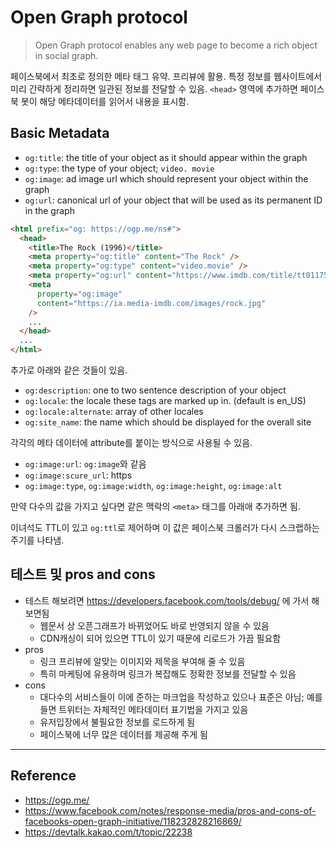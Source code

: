 # Open Graph protocol

> Open Graph protocol enables any web page to become a rich object in social graph.

페이스북에서 최초로 정의한 메타 태그 유약. 프리뷰에 활용.
특정 정보를 웹사이트에서 미리 간략하게 정리하면 일관된 정보를 전달할 수 있음.
`<head>` 영역에 추가하면 페이스북 봇이 해당 메타데이터를 읽어서 내용을 표시함.

## Basic Metadata

- `og:title`: the title of your object as it should appear within the graph
- `og:type`: the type of your object; `video. movie`
- `og:image`: ad image url which should represent your object within the graph
- `og:url`: canonical url of your object that will be used as its permanent ID in the graph

```html
<html prefix="og: https://ogp.me/ns#">
  <head>
    <title>The Rock (1996)</title>
    <meta property="og:title" content="The Rock" />
    <meta property="og:type" content="video.movie" />
    <meta property="og:url" content="https://www.imdb.com/title/tt0117500/" />
    <meta
      property="og:image"
      content="https://ia.media-imdb.com/images/rock.jpg"
    />
    ...
  </head>
  ...
</html>
```

추가로 아래와 같은 것들이 있음.

- `og:description`: one to two sentence description of your object
- `og:locale`: the locale these tags are marked up in. (default is en_US)
- `og:locale:alternate`: array of other locales
- `og:site_name`: the name which should be displayed for the overall site

각각의 메타 데이터에 attribute를 붙이는 방식으로 사용될 수 있음.

- `og:image:url`: `og:image`와 같음
- `og:image:scure_url`: https
- `og:image:type`, `og:image:width`, `og:image:height`, `og:image:alt`

만약 다수의 값을 가지고 싶다면 같은 맥락의 `<meta>` 태그를 아래애 추가하면 됨.

이녀석도 TTL이 있고 `og:ttl`로 제어하며 이 값은 페이스북 크롤러가 다시 스크랩하는 주기를 나타냄.

## 테스트 및 pros and cons

- 테스트 해보려면 https://developers.facebook.com/tools/debug/ 에 가서 해보면됨
  - 웹문서 상 오픈그래프가 바뀌었어도 바로 반영되지 않을 수 있음
  - CDN캐싱이 되어 있으면 TTL이 있기 때문에 리로드가 가끔 필요함
- pros
  - 링크 프리뷰에 알맞는 이미지와 제목을 부여해 줄 수 있음
  - 특히 마케팅에 유용하며 링크가 복잡해도 정확한 정보를 전달할 수 있음
- cons
  - 대다수의 서비스들이 이에 준하는 마크업을 작성하고 있으나 표준은 아님; 예를 들면 트위터는 자체적인 메타데이터 표기법을 가지고 있음
  - 유저입장에서 불필요한 정보를 로드하게 됨
  - 페이스북에 너무 많은 데이터를 제공해 주게 됨

---

## Reference

- https://ogp.me/
- https://www.facebook.com/notes/response-media/pros-and-cons-of-facebooks-open-graph-initiative/118232828216869/
- https://devtalk.kakao.com/t/topic/22238
